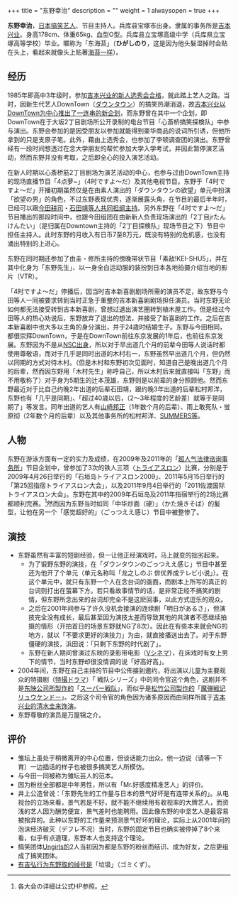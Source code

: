 +++
title = "东野幸治"
description = ""
weight = 1
alwaysopen = true
+++

**东野幸治**，[日本](日本 "wikilink")[搞笑艺人](搞笑艺人 "wikilink")、节目主持人。兵库县宝塚市出身。隶属的事务所是[吉本兴业](吉本兴业 "wikilink")。身高178cm、体重65kg、血型O型。兵库县立宝塚高级中学（兵库県立宝塚高等学校）毕业。暱称为「东海苔」（**ひがしのり**，这是因为他头髮湿掉时会贴在头上，看起来就像头上贴著[海苔一样](海苔 "wikilink")）。

经历
----

1985年即高中3年级时，参加[吉本兴业的新人选秀会合格](吉本兴业 "wikilink")，就此踏上艺人之路。当时，因新生代艺人DownTown（[ダウンタウン](Down_Town "wikilink")）的搞笑热潮消退，故[吉本兴业以DownTown为中心推出了一连串的新企划](吉本兴业 "wikilink")，而东野曾在其中一个企划，即DownTown在于大坂2丁目剧场所公开录制的电台节目「心斎桥搞笑探検队」中参与演出。东野会参加的是因受朋友以参加就能得到豪华商品的说词所引诱，但他所拿到的只是支原子笔。此外，藉由上选秀会，也参加了李顿调查团的演出。东野曾经有一段时间想透过在念大学朋友的帮忙参加大学入学考试，并因此暂停演艺活动，然而东野并没有考取，之后即全心的投入演艺活动。

在新人时期以心斎桥筋2丁目剧场为演艺活动的中心，也参与过由DownTown主持的现场直播节目「4点萝\~」（4时ですよ〜だ）及其他电视节目。东野于「4时ですよ〜だ」开播初期虽然仅是在由素人演出的「ダウンタウンの欲望」单元中扮演「欲望の男」的角色，不过东野表现优秀，逐渐展露头角，在节目的最后半年时，已经可以跟[今田耕司](今田耕司 "wikilink")・[石田靖等人共同担纲主持](石田靖 "wikilink")。另外东野在「4时ですよ〜だ」节目播出的那段时间中，也跟今田组团在由新新人负责现场演出的「2丁目jrたんけんたい」（是归属在Downtown主持的「2丁目探検队」现场节目之下）节目中担任主持人。此时东野的月收入有日币7至8万元，既没有特别的危机感，也没有涌出特别的上进心。

东野在同时期还参加了由圭・修所主持的傍晚带状节目「素敌!KEI-SHU5」，并在其中化身为「东野先生」、以一身全白运动服的装扮到日本各地拍摄介绍当地的影片（VTR）。

「4时ですよ〜だ」停播后，因当时吉本新喜剧剧场所需的演员不足，故东野与今田等人一同被要求转到当时正急于重整的吉本新喜剧剧场担任演员。当时东野无论如何都无法接受转到吉本新喜剧，曾想过退出演艺圈转到植木屋工作。但是经过今田等人的热心劝说后，东野放弃了退出的想法，并接受了新喜剧的工作。之后在吉本新喜剧中也大多以主角的身分演出，并于24歳时结婚生子。东野与今田相同，都很崇拜DownTown，于是在DownTown前往东京发展的1年后，也前往东京发展。东野因为不是从[NSC出身](吉本综合艺能学院 "wikilink")，所以对于早出道几个月的前辈今田等人说话时都使用尊敬语，而对于几乎是同时出道的木村右一，东野虽然早出道几个月，但仍然以同期的方式对待木村。（但是木村和东野初次见面时，知道自己是晚出道几个月的后辈，然而因东野用「木村先生」称呼自己，所以木村后来就直接叫「东野」而不用敬称了）对于身为5期生的辻本茂雄，东野则是以前辈的身分照顾他。然而东野最近对于比自己约晚2年出道的后辈石田靖，跟约晚3年出道的后辈松村邦洋，东野也有「几乎是同期」、「超过40歳以后，（2～3年程度的艺龄差）就等于是同期了」等发言。同年出道的艺人有[山崎邦正](月亭方正 "wikilink")（1年数个月的后辈）、雨上敢死队・蛍原彻（2年数个月的后辈）以及其他事务所的松村邦洋、[SUMMERS等](SUMMERS "wikilink")。

人物
----

东野在游泳方面有一定的实力及成绩，在2009年及2011年的「[超人气法律谘询事务所](超人气法律谘询事务所 "wikilink")」节目企划中，曾参加了3次的铁人三项（[トライアスロン](三项全能 "wikilink")）比赛，分别是于2009年4月26日举行的「石垣岛トライアスロン2009」、2011年5月15日举行的「第25回指宿トライアスロン大会」，以及2011年9月4日举行的「2011佐渡国际トライアスロン大会」。东野在其中的2009年石垣岛及2011年指宿举行的2场比赛都顺利完赛。[^1]然而因为东野当时如同「中华炒面（硬）」（かた焼きそば）的髪型，让他在另一个「感觉超好的」（ごっつええ感じ）节目中被整惨了。

演技
----

-   东野虽然有丰富的短剧经验，但一让他正经演戏时，马上就变的拙劣起来。
    -   为了锻野东野的演技，在「ダウンタウンのごっつええ感じ」节目中甚至还为他开了个单元（单元名称叫「龙之しのぶ
        俳优养成テレビ小说」）。在这个单元中，就只有东野一个人在念台词的画面，而剧本上所写的真正的台词则打出在萤幕下方。若只看故事情节的话，是非常正经不搞笑的剧情，但东野所念出来的台词却完全不是这麽回事，以此方式逗乐的观众。
    -   之后在2001年间参与了许久没机会接演的连续剧「明日があるさ」，但演技完全没有成长，最后甚至因为演技太差而导致其他的共演者不愿继续拍摄的情形（开拍首日的场景东野就NG了8次）。因此在有些本来就会NG的地方，就以「不要求更好的演技力」为由，就直接播送出去了。对于东野僵硬的演技，浜田说：「只剩下东野的时代剧了」。
    -   东野在新人期间曾演过东映的录影带电影（[Vシネマ](录影带首映 "wikilink")），在床戏时有女上男下的情节，当时东野却很没情调的说「好高好高」。
-   2004年间，东野在自己主持的节目中公佈接到邀约，将出演以儿童为主要观众的特摄剧（[特撮ドラマ](特摄片 "wikilink")）「 戦队シリーズ」中的司令官这个角色，这剧并不是[东映公司所製作的](东映 "wikilink")「[スーパー戦队](超级战队系列 "wikilink")」，而似乎是[松竹公司製作的](松竹 "wikilink")「[魔弾戦记リュウケンドー](魔弹战记龙剑道 "wikilink")」。之后这个司令官的角色因为诸多原因而由同样所属于[吉本兴业的清水圭来饰演](吉本兴业 "wikilink")。
-   东野尊敬的演员是万屋锦之介。

评价
----

-   雏坛上虽处于稍微离开的中心位置，但谈话能力出众。他一边说（请等一下育）一边插话的样子也被很多搞笑艺人所模仿。
-   与今田一同被称为雏坛芸人的范本。
-   因为粉丝全部都是中年男性，所以有「Mr.好感度精准艺人」的评价。
-   井上公造曾说：「东野先生的工作量与日本的景气好坏是有连带关系的」。从电视台的立场来看，景气若是不好，就不能不继续用有收视率的大牌艺人，而资浅的艺人因为酬劳便宜，景气差时也能聘用。因此像东野的中坚艺人是最容易被捨弃的。此种以东野的工作量来预测景气好坏的理论，实际上从2001年间的泡沫经济破灭（デフレ不况）当时，东野的固定节目也确实被停掉了8个来看，似乎有点道理，东野本人也支持这个理论。
-   搞笑团体[Ungirls的](Ungirls "wikilink")2人当初因为都是东野的粉丝而结识、成为好友，之后更组成了搞笑团体。
-   [有吉弘行为东野取的绰号是](有吉弘行 "wikilink")「垃圾」（ゴミくず）。

[^1]: 各大会の详细は公式HP参照。
